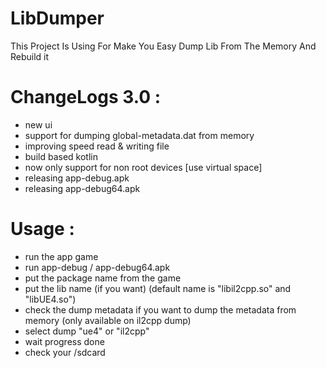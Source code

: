 # LibDumper
This Project Is Using For Make You Easy Dump Lib From The Memory And Rebuild it 

# ChangeLogs 3.0 :
- new ui
- support for dumping global-metadata.dat from memory
- improving speed read & writing file
- build based kotlin
- now only support for non root devices [use virtual space]
- releasing app-debug.apk
- releasing app-debug64.apk

# Usage :
- run the app game 
- run app-debug / app-debug64.apk
- put the package name from the game
- put the lib name (if you want) (default name is "libil2cpp.so" and "libUE4.so")
- check the dump metadata if you want to dump the metadata from memory (only available on il2cpp dump)
- select dump "ue4" or "il2cpp"
- wait progress done
- check your /sdcard